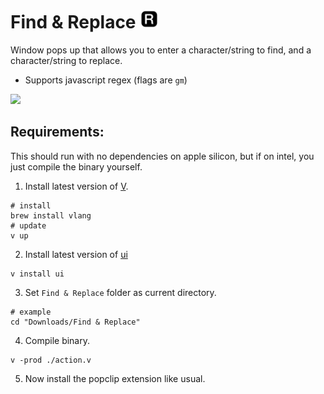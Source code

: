 # Find & Replace <img src="icon.png" alt="image" width="30"/>

Window pops up that allows you to enter a character/string to find, and a character/string to replace.

- Supports javascript regex (flags are `gm`)

<img width="400px" src="https://i.imgur.com/nt28AaI.png">


## Requirements:

This should run with no dependencies on apple silicon, but if on intel, you just compile the binary yourself.

1. Install latest version of [V](https://vlang.io/).
```shell
# install
brew install vlang
# update
v up
```
2. Install latest version of [ui](https://github.com/vlang/ui)
```shell
v install ui
```
3. Set `Find & Replace` folder as current directory.
```shell
# example
cd "Downloads/Find & Replace"
```
4. Compile binary.
```shell
v -prod ./action.v
```
5. Now install the popclip extension like usual.
